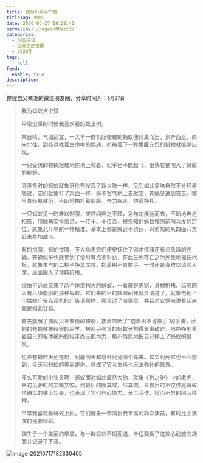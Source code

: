 ```yaml
---
title: 我为蚂蚁点个赞
titleTag: 原创
date: 2020-05-27 18:28:41
permalink: /pages/00ebc3/
categories: 
  - 闲言碎语
  - 父亲的朋友圈
  - 2020年
tags: 
  - null
feed: 
  enable: true
description: 
---
```

整理自父亲发的微信朋友圈，分享时间为：`5月27日`

> 我为蚂蚁点个赞
>
> 平常没事的时候我喜欢看蚂蚁上树。
>
> 某日晴，气温适宜，一大早一群饥肠辘辘的蚂蚁便倾巢而出，东奔西走，南来北往，到处寻找着生命中的偶遇，祈祷着下一秒裹腹充饥的猎物就能够出现。
>
> 一只受伤的苍蝇艰难地在地上爬着，似乎已不能起飞，很快它便闯入了蚂蚁的视野。
>
> 寻觅多时的蚂蚁就象哥伦布发现了新大陆一样，见到如此美味自然不肯轻易放过，它们就象打了鸡血一样，亳不客气地上去就咬，苍蝇见遭到袭击，哪里肯轻易就范，不断地拍打着翅膀，奋力疾走，拼命挣扎。
>
> 一只蚂蚁见一时难以制服，突然间弃之不顾，急匆匆疾驰而去，不断地奔走相告，用触角交换信息，一传十、十传百，被告知的蚂蚁按照前哨兵发的定位，就象北斗导航一样精准，基本上都是就近不绕远，兴匆匆的从四面八方赶来参加战斗。
>
> 有的抱腿，有的搂腰，不大功夫它们便安抚住了刚才情绪还有点急躁的苍蝇。苍蝇似乎也感觉到了情形有点不对劲，在此生死存亡之际死死地抓住地板，就象生气的二楞子争竟席位，抱着树不肯撒手，一时还是真难以请它入席，局面限入了僵持阶段。
> 
> 很快不远处又来了两个体型稍大的蚂蚁，一看就是练家，身材魁梧、齿颚肥大有六块腹肌的那种蚂蚁。它们来的目的转眼间我就弄清楚了，就象电视上小姑娘广告点读机的广告语那样，哪里动了咬哪里，并且对它俩来说看起来竟是如此容易。
> 
> 首先肢解了那两只不安份的翅膀，接着咬断了"抱着树不肯撒手″的手脚，此刻的苍蝇就象待宰的羔羊，被两只强壮的蚂蚁分割得支离破碎，眼睁睁地看着自己的驱体被蚂蚁抬走而无能为力，极不情愿地把自己捧上了蚂蚁的餐桌。
> 
> 也许苍蝇咋天还在想，到底明天和意外究竟哪个先来。其实到死它也不会想到，今天和蚂蚁的美丽邂逅，竟成了它今生再也无法弥补的意外。
> 
> 多么可爱的小生灵啊！蚂蚁面对如此庞然大物，就象《黔之驴》中的老虎，从初见驴时的又踢又咬，到最后的断其喉，尽其肉。显现出的不仅仅是蚂蚁啃碾盘的嘴上功夫，也表现了它们齐心协力、分工合作、锲而不舍的团队精神。
> 
> 平常我喜欢看蚂蚁上树，它们就象一帮演出费不高的群众演员，有时比主演演的还要精彩。
> 
> 瑞生于一个美丽的早晨，与一群蚂蚁不期而遇，全程观看了这惊心动魄的场面并记录了下来。

![image-20210717182830405](http://t.eryajf.net/imgs/2021/09/8bdce93395da2f2d.jpg)